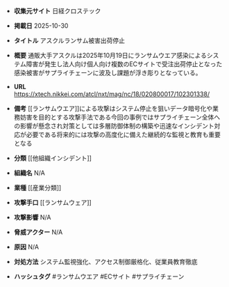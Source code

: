 - **収集元サイト**
日経クロステック

- **掲載日**
2025-10-30

- **タイトル**
アスクルランサム被害出荷停止

- **概要**
通販大手アスクルは2025年10月19日にランサムウエア感染によるシステム障害が発生し法人向け個人向け複数のECサイトで受注出荷停止となった感染被害がサプライチェーンに波及し課題が浮き彫りとなっている。

- **URL**
https://xtech.nikkei.com/atcl/nxt/mag/nc/18/020800017/102301338/

- **備考**
[[ランサムウエア]]による攻撃はシステム停止を狙いデータ暗号化や業務妨害を目的とする攻撃手法である今回の事例ではサプライチェーン全体への影響が懸念され対策としては多層防御体制の構築や迅速なインシデント対応が必要である将来的には攻撃の高度化に備えた継続的な監視と教育も重要となる

- **分類**
[[他組織インシデント]]

- **組織名**
N/A

- **業種**
[[産業分類]]

- **攻撃手口**
[[ランサムウェア]]

- **攻撃影響**
N/A

- **脅威アクター**
N/A

- **原因**
N/A

- **対処方法**
システム監視強化、アクセス制御厳格化、従業員教育徹底

- **ハッシュタグ**
#ランサムウエア #ECサイト #サプライチェーン

